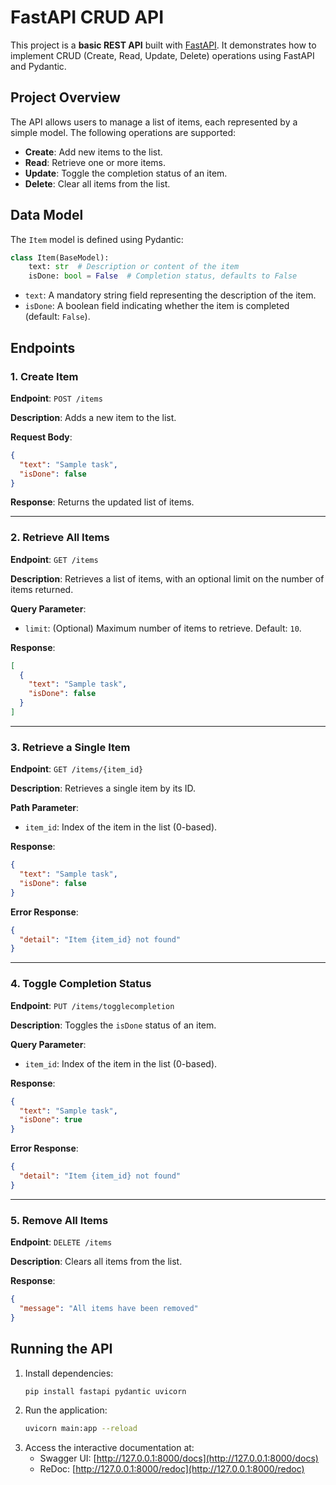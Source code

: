 # FastAPI CRUD API

This project is a **basic REST API** built with [FastAPI](https://fastapi.tiangolo.com/). It demonstrates how to implement CRUD (Create, Read, Update, Delete) operations using FastAPI and Pydantic.

## Project Overview
The API allows users to manage a list of items, each represented by a simple model. The following operations are supported:
- **Create**: Add new items to the list.
- **Read**: Retrieve one or more items.
- **Update**: Toggle the completion status of an item.
- **Delete**: Clear all items from the list.

## Data Model
The `Item` model is defined using Pydantic:
```python
class Item(BaseModel):
    text: str  # Description or content of the item
    isDone: bool = False  # Completion status, defaults to False
```
- `text`: A mandatory string field representing the description of the item.
- `isDone`: A boolean field indicating whether the item is completed (default: `False`).

## Endpoints
### 1. Create Item
**Endpoint**: `POST /items`

**Description**: Adds a new item to the list.

**Request Body**:
```json
{
  "text": "Sample task",
  "isDone": false
}
```

**Response**:
Returns the updated list of items.

---

### 2. Retrieve All Items
**Endpoint**: `GET /items`

**Description**: Retrieves a list of items, with an optional limit on the number of items returned.

**Query Parameter**:
- `limit`: (Optional) Maximum number of items to retrieve. Default: `10`.

**Response**:
```json
[
  {
    "text": "Sample task",
    "isDone": false
  }
]
```

---

### 3. Retrieve a Single Item
**Endpoint**: `GET /items/{item_id}`

**Description**: Retrieves a single item by its ID.

**Path Parameter**:
- `item_id`: Index of the item in the list (0-based).

**Response**:
```json
{
  "text": "Sample task",
  "isDone": false
}
```

**Error Response**:
```json
{
  "detail": "Item {item_id} not found"
}
```

---

### 4. Toggle Completion Status
**Endpoint**: `PUT /items/togglecompletion`

**Description**: Toggles the `isDone` status of an item.

**Query Parameter**:
- `item_id`: Index of the item in the list (0-based).

**Response**:
```json
{
  "text": "Sample task",
  "isDone": true
}
```

**Error Response**:
```json
{
  "detail": "Item {item_id} not found"
}
```

---

### 5. Remove All Items
**Endpoint**: `DELETE /items`

**Description**: Clears all items from the list.

**Response**:
```json
{
  "message": "All items have been removed"
}
```

## Running the API
1. Install dependencies:
   ```bash
   pip install fastapi pydantic uvicorn
   ```
2. Run the application:
   ```bash
   uvicorn main:app --reload
   ```
3. Access the interactive documentation at:
   - Swagger UI: [http://127.0.0.1:8000/docs](http://127.0.0.1:8000/docs)
   - ReDoc: [http://127.0.0.1:8000/redoc](http://127.0.0.1:8000/redoc)

